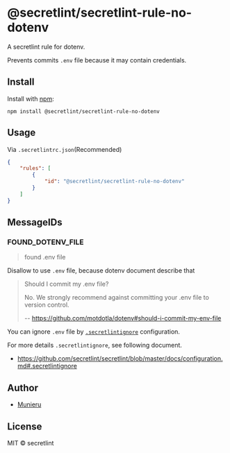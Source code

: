 # @secretlint/secretlint-rule-no-dotenv
A secretlint rule for dotenv.

Prevents commits  `.env` file because it may contain credentials.

## Install

Install with [npm](https://www.npmjs.com/):

    npm install @secretlint/secretlint-rule-no-dotenv

## Usage

Via `.secretlintrc.json`(Recommended)

```json
{
    "rules": [
        {
            "id": "@secretlint/secretlint-rule-no-dotenv"
        }
    ]
}
```

## MessageIDs

### FOUND_DOTENV_FILE
> found .env file

Disallow to use `.env` file, because dotenv document describe that

> Should I commit my .env file?
> 
> No. We strongly recommend against committing your .env file to version control.
> 
> -- <https://github.com/motdotla/dotenv#should-i-commit-my-env-file>

You can ignore `.env` file by [`.secretlintignore`](https://github.com/secretlint/secretlint/blob/master/docs/configuration.md#.secretlintignore) configuration.

For more details `.secretlintignore`, see following document.

- <https://github.com/secretlint/secretlint/blob/master/docs/configuration.md#.secretlintignore>

## Author

- [Munieru](https://github.com/munierujp)

## License

MIT © secretlint
